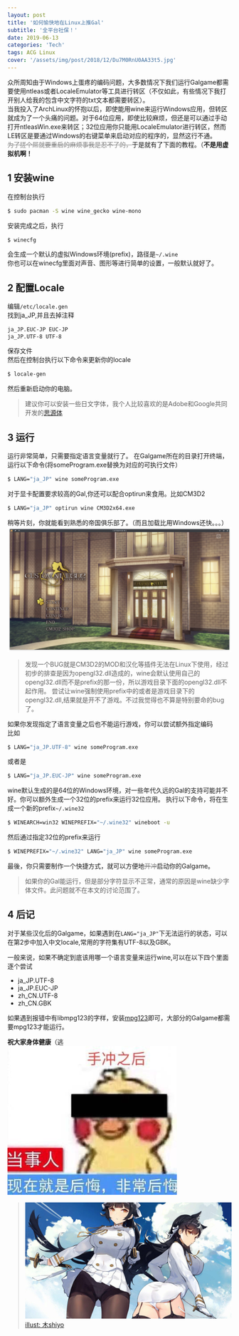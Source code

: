 ```yaml
---
layout: post
title: '如何愉快地在Linux上推Gal'
subtitle: '全平台社保！'
date: 2019-06-13
categories: 'Tech'
tags: ACG Linux
cover: '/assets/img/post/2018/12/Du7M0RnU0AA33t5.jpg'
---
```

众所周知由于Windows上蛋疼的编码问题，大多数情况下我们运行Galgame都需要使用ntleas或者LocaleEmulator等工具进行转区（不仅如此，有些情况下我打开别人给我的包含中文字符的txt文本都需要转区）。  
当我投入了ArchLinux的怀抱以后，即使能用wine来运行Windows应用，但转区就成为了一个头痛的问题。对于64位应用，即使比较麻烦，但还是可以通过手动打开ntleasWin.exe来转区；32位应用你只能用LocaleEmulator进行转区，然而LE转区是要通过Windows的右键菜单来启动对应的程序的，显然这行不通。  
<del style="color:#828282;" >为了搓个屌就要重启的麻烦事我是忍不了的，</del>于是就有了下面的教程。（**不是用虚拟机啊！**

## 1 安装wine
在控制台执行
~~~bash
$ sudo pacman -S wine wine_gecko wine-mono
~~~
安装完成之后，执行
~~~bash
$ winecfg
~~~
会生成一个默认的虚拟Windows环境(prefix)，路径是<code>~/.wine</code>  
你也可以在winecfg里面对声音、图形等进行简单的设置，一般默认就好了。

## 2 配置Locale
编辑<code>/etc/locale.gen</code>  
找到ja_JP,并且去掉注释

~~~text
ja_JP.EUC-JP EUC-JP
ja_JP.UTF-8 UTF-8
~~~
保存文件  
然后在控制台执行以下命令来更新你的locale
~~~bash
$ locale-gen
~~~
然后重新启动你的电脑。
>建议你可以安装一些日文字体，我个人比较喜欢的是Adobe和Google共同开发的[思源体](https://github.com/adobe-fonts/source-han-sans) 



## 3 运行



运行非常简单，只需要指定语言变量就行了。
在Galgame所在的目录打开终端，运行以下命令(将someProgram.exe替换为对应的可执行文件）

~~~bash
$ LANG="ja_JP" wine someProgram.exe
~~~
对于显卡配置要求较高的Gal,你还可以配合optirun来食用。比如CM3D2
~~~bash
$ LANG="ja_JP" optirun wine CM3D2x64.exe
~~~
稍等片刻，你就能看到熟悉的帝国俱乐部了。（而且加载比用Windows还快。。。）
![](/assets/img/post/2018/12/scrsht_cm3d2.png) 
>发现一个BUG就是CM3D2的MOD和汉化等插件无法在Linux下使用，经过初步的排查是因为opengl32.dll造成的，wine会默认使用自己的opengl32.dll而不是prefix的那一份，所以游戏目录下面的opengl32.dll不起作用。
尝试让wine强制使用prefix中的或者是游戏目录下的opengl32.dll,结果就是开不了游戏。不过我觉得也不算是特别要命的bug了。

如果你发现指定了语言变量之后也不能运行游戏，你可以尝试额外指定编码  
比如

~~~bash
$ LANG="ja_JP.UTF-8" wine someProgram.exe
~~~
或者是
~~~bash
$ LANG="ja_JP.EUC-JP" wine someProgram.exe
~~~

wine默认生成的是64位的Windows环境，对一些年代久远的Gal的支持可能并不好。你可以额外生成一个32位的prefix来运行32位应用。
执行以下命令，将在生成一个新的prefix<code>~/.wine32</code>

~~~bash
$ WINEARCH=win32 WINEPREFIX="~/.wine32" wineboot -u
~~~
然后通过指定32位的prefix来运行
~~~bash
$ WINEPREFIX="~/.wine32" LANG="ja_JP" wine someProgram.exe
~~~
最後，你只需要制作一个快捷方式，就可以方便地<del style="color:#828282;" >开冲</del>启动你的Galgame。  
>如果你的Gal能运行，但是部分字符显示不正常，通常的原因是wine缺少字体文件。此问题就不在本文的讨论范围了。



## 4 后记

对于某些汉化后的Galgame，如果遇到在<code>LANG="ja_JP"</code>下无法运行的状态，可以在第2步中加入中文locale,常用的字符集有UTF-8以及GBK。  

一般来说，如果不确定到底该用哪一个语言变量来运行wine,可以在以下四个里面逐个尝试

+ ja_JP.UTF-8
+ ja_JP.EUC-JP
+ zh_CN.UTF-8
+ zh_CN.GBK   

如果遇到报错中有libmpg123的字样，安装[mpg123](<https://www.archlinux.org/packages/extra/x86_64/mpg123/>)即可，大部分的Galgame都需要mpg123才能运行。

**祝大家身体健康**（逃
![](/assets/img/post/2018/12/photo_2018-12-23.jpg)

>![](/assets/img/post/2018/12/Du7M0RnU0AA33t5.jpg)
[illust: 木shiyo](https://twitter.com/Kishiyo1943/status/1076022984064679936)
